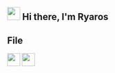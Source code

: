 <h2><img src="https://emojis.slackmojis.com/emojis/images/1570211625/6611/wave-animated.gif?1570211625" width="30"/> Hi there, I'm Ryaros</h2>

<h2>File</h2>

<p>
   <a href="https://github.com/devgamon" target="_blank"><img height="30" src="https://img.shields.io/badge/GitHub-100000?style=for-the-badge&logo=github&logoColor=white"></a>
  <a href="https://gitlab.com/devgamon" target="_blank"><img height="30" src="https://img.shields.io/badge/GitLab-330F63?style=for-the-badge&logo=gitlab&logoColor=white"/></a>

</p>





